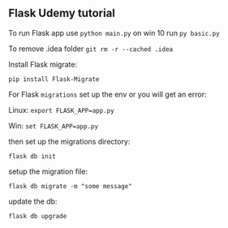 ## Flask Udemy tutorial

To run Flask app use `python main.py` on win 10 run `py basic.py`

To remove .idea folder `git rm -r --cached .idea`

Install Flask migrate:

`pip install Flask-Migrate`

For Flask `migrations` set up the env or you will get an error:

Linux: `export FLASK_APP=app.py`

Win: `set FLASK_APP=app.py`

then set up the migrations directory:

`flask db init`

setup the migration file:

`flask db migrate -m "some message"`

update the db:

`flask db upgrade`